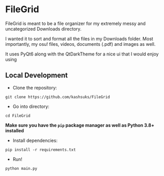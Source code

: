 # FileGrid

FileGrid is meant to be a file organizer for my extremely messy and uncategorized Downloads directory.

I wanted it to sort and format all the files in my Downloads folder. Most importantly, my osu! files, videos, documents (.pdf) and images as well.

It uses PyQt6 along with the QtDarkTheme for a nice ui that I would enjoy using

## Local Development

- Clone the repository:

```
git clone https://github.com/kashsuks/FileGrid
```

- Go into directory:

```
cd FileGrid
```

**Make sure you have the `pip` package manager as well as Python 3.8+ installed**

- Install dependencies:

```
pip install -r requirements.txt
```

- Run!

```
python main.py
```